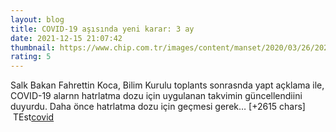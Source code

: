 ```yaml
--- 
layout: blog
title: COVID-19 aşısında yeni karar: 3 ay
date: 2021-12-15 21:07:42
thumbnail: https://www.chip.com.tr/images/content/manset/2020/03/26/2020032622461468046/fahrettin-koca-covid-19-asisi-icin-alinan-yeni-3-doz-kararini-duyurdu.jpg
rating: 5
---
```

Salk Bakan Fahrettin Koca, Bilim Kurulu toplants sonrasnda yapt açklama ile, COVID-19 alarnn hatrlatma dozu için uygulanan takvimin güncellendiini duyurdu. Daha önce hatrlatma dozu için geçmesi gerek… [+2615 chars]</br>&nbsp;TEst<a href="https://www.tuccar.de/category/schnelltest">covid</a>